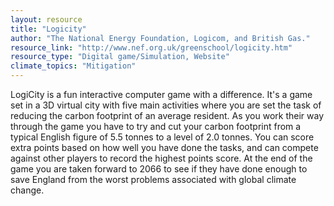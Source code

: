```yaml
---
layout: resource
title: "Logicity"
author: "The National Energy Foundation, Logicom, and British Gas."
resource_link: "http://www.nef.org.uk/greenschool/logicity.htm"
resource_type: "Digital game/Simulation, Website"
climate_topics: "Mitigation"
---
```


LogiCity is a fun interactive computer game with a difference. It's a game set in a 3D virtual city with five main activities where you are set the task of reducing the carbon footprint of an average resident. As you work their way through the game you have to try and cut your carbon footprint from a typical English figure of 5.5 tonnes to a level of 2.0 tonnes. You can score extra points based on how well you have done the tasks, and can compete against other players to record the highest points score. At the end of the game you are taken forward to 2066 to see if they have done enough to save England from the worst problems associated with global climate change.
